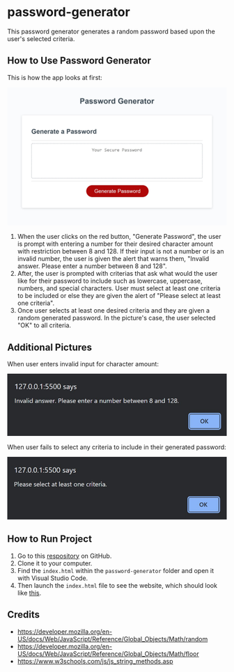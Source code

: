 # password-generator
This password generator generates a random password based upon the user's selected criteria. 

## How to Use Password Generator
This is how the app looks at first:

![Before Password Is Generated](./asset/image/the-beginning.jpg)

1. When the user clicks on the red button, "Generate Password", the user is prompt with entering a number for their desired character amount with restriction between 8 and 128. If their input is not a number or is an invalid number, the user is given the alert that warns them, "Invalid answer. Please enter a number between 8 and 128".
2. After, the user is prompted with criterias that ask what would the user like for their password to include such as lowercase, uppercase, numbers, and special characters. User must select at least one criteria to be included or else they are given the alert of "Please select at least one criteria".
3. Once user selects at least one desired criteria and they are given a random generated password. In the picture's case, the user selected "OK" to all criteria.

## Additional Pictures
When user enters invalid input for character amount:

![Invalid input for character amount](./asset/image/alert-invalid-number.jpg)

When user fails to select any criteria to include in their generated password:

![Please select at least one criteria](./asset/image/alert-criteria.jpg)

## How to Run Project
1. Go to  this [respository](https://github.com/christylex3/password-generator) on GitHub.
2. Clone it to your computer.
3. Find the `index.html` within the `password-generator` folder and open it with Visual Studio Code.
4. Then launch the `index.html` file to see the website, which should look like [this](https://christylex3.github.io/password-generator/).

## Credits
* https://developer.mozilla.org/en-US/docs/Web/JavaScript/Reference/Global_Objects/Math/random
* https://developer.mozilla.org/en-US/docs/Web/JavaScript/Reference/Global_Objects/Math/floor
* https://www.w3schools.com/js/js_string_methods.asp